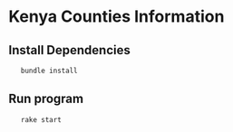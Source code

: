 # Kenya Counties Information

## Install Dependencies

```ruby  
   bundle install
  ```

## Run program

```ruby 
   rake start
```
